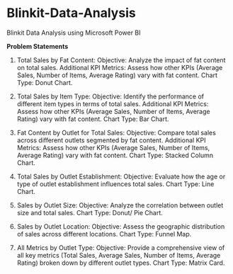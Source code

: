# Blinkit-Data-Analysis
Blinkit Data Analysis using Microsoft Power BI

**Problem Statements**
1. Total Sales by Fat Content:
Objective: Analyze the impact of fat content on total sales.
Additional KPI Metrics: Assess how other KPIs (Average Sales, Number of Items, Average Rating) vary with fat content.
Chart Type: Donut Chart.

2. Total Sales by Item Type:
Objective: Identify the performance of different item types in terms of total sales.
Additional KPI Metrics: Assess how other KPIs (Average Sales, Number of Items, Average Rating) vary with fat content.
Chart Type: Bar Chart.

3. Fat Content by Outlet for Total Sales:
Objective: Compare total sales across different outlets segmented by fat content.
Additional KPI Metrics: Assess how other KPIs (Average Sales, Number of Items, Average Rating) vary with fat content.
Chart Type: Stacked Column Chart.

4. Total Sales by Outlet Establishment:
Objective: Evaluate how the age or type of outlet establishment influences total sales.
Chart Type: Line Chart.

5. Sales by Outlet Size:
Objective: Analyze the correlation between outlet size and total sales.
Chart Type: Donut/ Pie Chart.

6. Sales by Outlet Location:
Objective: Assess the geographic distribution of sales across different locations.
Chart Type: Funnel Map.

7. All Metrics by Outlet Type:
Objective: Provide a comprehensive view of all key metrics (Total Sales, Average Sales, Number of Items, Average Rating) broken down by different outlet types.
Chart Type: Matrix Card.
